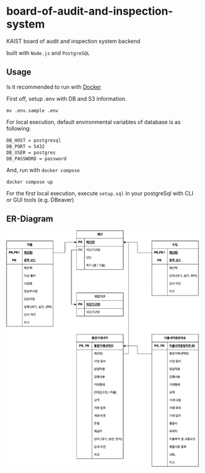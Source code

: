 # board-of-audit-and-inspection-system

KAIST board of audit and inspection system backend

built with `Node.js` and `PostgreSQL`

## Usage

Is it recommended to run with [Docker](https://www.docker.com/)

First off, setup .env with DB and S3 information.

```
mv .env.sample .env
```

For local execution, default environmental variables of database is as following:

```
DB_HOST = postgresql
DB_PORT = 5432
DB_USER = postgres
DB_PASSWORD = password
```

And, run with `docker compose`

```
docker compose up
```

For the first local execution, execute `setup.sql` in your postgreSql with CLI or GUI tools (e.g. DBeaver)

## ER-Diagram

![감사원 drawio](images/감사원.drawio.png)
